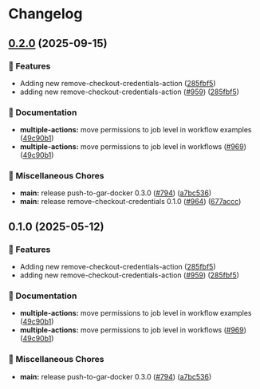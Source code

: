 # Changelog

## [0.2.0](https://github.com/kminehart/shared-workflows/compare/remove-checkout-credentials/v0.1.0...remove-checkout-credentials/v0.2.0) (2025-09-15)


### 🎉 Features

* Adding new remove-checkout-credentials-action ([285fbf5](https://github.com/kminehart/shared-workflows/commit/285fbf5f9906624082821981f6b1612915ac2ba0))
* adding new remove-checkout-credentials-action ([#959](https://github.com/kminehart/shared-workflows/issues/959)) ([285fbf5](https://github.com/kminehart/shared-workflows/commit/285fbf5f9906624082821981f6b1612915ac2ba0))


### 📝 Documentation

* **multiple-actions:** move permissions to job level in workflow examples ([49c90b1](https://github.com/kminehart/shared-workflows/commit/49c90b10fcbce463983bed45932cf468b8bd06ce))
* **multiple-actions:** move permissions to job level in workflows ([#969](https://github.com/kminehart/shared-workflows/issues/969)) ([49c90b1](https://github.com/kminehart/shared-workflows/commit/49c90b10fcbce463983bed45932cf468b8bd06ce))


### 🔧 Miscellaneous Chores

* **main:** release push-to-gar-docker 0.3.0 ([#794](https://github.com/kminehart/shared-workflows/issues/794)) ([a7bc536](https://github.com/kminehart/shared-workflows/commit/a7bc5367c4a91c389526d58839d8f6224dba4dcc))
* **main:** release remove-checkout-credentials 0.1.0 ([#964](https://github.com/kminehart/shared-workflows/issues/964)) ([677accc](https://github.com/kminehart/shared-workflows/commit/677accce1618bfce08f01c70db9625fd865a31c7))

## 0.1.0 (2025-05-12)


### 🎉 Features

* Adding new remove-checkout-credentials-action ([285fbf5](https://github.com/grafana/shared-workflows/commit/285fbf5f9906624082821981f6b1612915ac2ba0))
* adding new remove-checkout-credentials-action ([#959](https://github.com/grafana/shared-workflows/issues/959)) ([285fbf5](https://github.com/grafana/shared-workflows/commit/285fbf5f9906624082821981f6b1612915ac2ba0))


### 📝 Documentation

* **multiple-actions:** move permissions to job level in workflow examples ([49c90b1](https://github.com/grafana/shared-workflows/commit/49c90b10fcbce463983bed45932cf468b8bd06ce))
* **multiple-actions:** move permissions to job level in workflows ([#969](https://github.com/grafana/shared-workflows/issues/969)) ([49c90b1](https://github.com/grafana/shared-workflows/commit/49c90b10fcbce463983bed45932cf468b8bd06ce))


### 🔧 Miscellaneous Chores

* **main:** release push-to-gar-docker 0.3.0 ([#794](https://github.com/grafana/shared-workflows/issues/794)) ([a7bc536](https://github.com/grafana/shared-workflows/commit/a7bc5367c4a91c389526d58839d8f6224dba4dcc))
